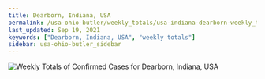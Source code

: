 ```yaml
---
title: Dearborn, Indiana, USA
permalink: /usa-ohio-butler/weekly_totals/usa-indiana-dearborn-weekly_totals.html
last_updated: Sep 19, 2021
keywords: ["Dearborn, Indiana, USA", "weekly totals"]
sidebar: usa-ohio-butler_sidebar
---
```


![Weekly Totals of Confirmed Cases for Dearborn, Indiana, USA](/covid_tracker/images/graphs/usa-indiana-dearborn-weekly_totals_graph.png)
